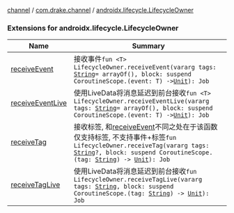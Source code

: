 [channel](../../index.md) / [com.drake.channel](../index.md) / [androidx.lifecycle.LifecycleOwner](./index.md)

### Extensions for androidx.lifecycle.LifecycleOwner

| Name | Summary |
|---|---|
| [receiveEvent](receive-event.md) | 接收事件`fun <T> LifecycleOwner.receiveEvent(vararg tags: `[`String`](https://kotlinlang.org/api/latest/jvm/stdlib/kotlin/-string/index.html)` = arrayOf(), block: suspend CoroutineScope.(event: T) -> `[`Unit`](https://kotlinlang.org/api/latest/jvm/stdlib/kotlin/-unit/index.html)`): Job` |
| [receiveEventLive](receive-event-live.md) | 使用LiveData将消息延迟到前台接收`fun <T> LifecycleOwner.receiveEventLive(vararg tags: `[`String`](https://kotlinlang.org/api/latest/jvm/stdlib/kotlin/-string/index.html)` = arrayOf(), block: suspend CoroutineScope.(event: T) -> `[`Unit`](https://kotlinlang.org/api/latest/jvm/stdlib/kotlin/-unit/index.html)`): Job` |
| [receiveTag](receive-tag.md) | 接收标签, 和[receiveEvent](receive-event.md)不同之处在于该函数仅支持标签, 不支持事件+标签`fun LifecycleOwner.receiveTag(vararg tags: `[`String`](https://kotlinlang.org/api/latest/jvm/stdlib/kotlin/-string/index.html)`?, block: suspend CoroutineScope.(tag: `[`String`](https://kotlinlang.org/api/latest/jvm/stdlib/kotlin/-string/index.html)`) -> `[`Unit`](https://kotlinlang.org/api/latest/jvm/stdlib/kotlin/-unit/index.html)`): Job` |
| [receiveTagLive](receive-tag-live.md) | 使用LiveData将消息延迟到前台接收`fun LifecycleOwner.receiveTagLive(vararg tags: `[`String`](https://kotlinlang.org/api/latest/jvm/stdlib/kotlin/-string/index.html)`, block: suspend CoroutineScope.(tag: `[`String`](https://kotlinlang.org/api/latest/jvm/stdlib/kotlin/-string/index.html)`) -> `[`Unit`](https://kotlinlang.org/api/latest/jvm/stdlib/kotlin/-unit/index.html)`): Job` |
